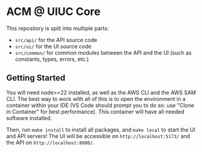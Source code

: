 # ACM @ UIUC Core
This repository is split into multiple parts:
* `src/api/` for the API source code
* `src/ui/` for the UI source code
* `src/common/` for common modules between the API and the UI (such as constants, types, errors, etc.)

## Getting Started
You will need node>=22 installed, as well as the AWS CLI and the AWS SAM CLI. The best way to work with all of this is to open the environment in a container within your IDE (VS Code should prompt you to do so: use "Clone in Container" for best performance). This container will have all needed software installed.

Then, run `make install` to install all packages, and `make local` to start the UI and API servers! The UI will be accessible on `http://localhost:5173/` and the API on `http://localhost:8080/`.

